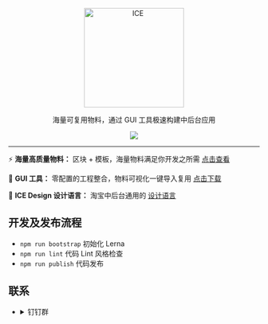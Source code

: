 <p align="center">
  <a href="https://alibaba.github.io/ice">
    <img alt="ICE" src="https://gw.alicdn.com/tfs/TB1FEW2nfDH8KJjy1XcXXcpdXXa-487-132.svg" width="200">
  </a>
</p>
<p align="center">海量可复用物料，通过 GUI 工具极速构建中后台应用</p>

<p align="center">
  <a href="https://github.com/alibaba/ice/blob/master/LICENSE"><img src="https://img.shields.io/badge/lisense-MIT-brightgreen.svg"></a>
</p>

---

:zap: **海量高质量物料：** 区块 + 模板，海量物料满足你开发之所需 [点击查看](https://alibaba.github.io/ice/#/block)

:dart: **GUI 工具：** 零配置的工程整合，物料可视化一键导入复用 [点击下载](https://alibaba.github.io/ice/#/iceworks)

:art: **ICE Design 设计语言：** 淘宝中后台通用的 [设计语言](https://alibaba.github.io/ice/design.html)  

## 开发及发布流程

- `npm run bootstrap` 初始化 Lerna
- `npm run lint` 代码 Lint 风格检查
- `npm run publish` 代码发布

## 联系

* <details>
  <summary>钉钉群</summary>
  <img alt="Join the chat at dingtalk" src="https://gw.alicdn.com/tfs/TB1iLI8kxPI8KJjSspoXXX6MFXa-1242-1602.jpg" width="200">
  </details>
